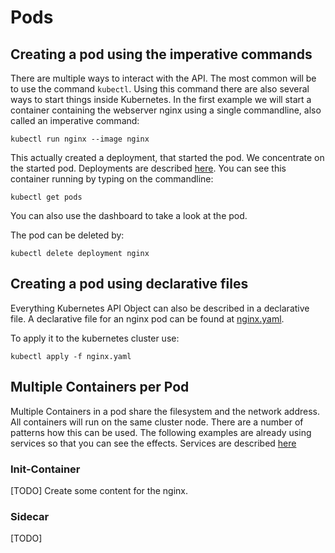 # Pods

## Creating a pod using the imperative commands

There are multiple ways to interact with the API. The most common will be to use the command `kubectl`. Using this command there are also several ways to start things inside Kubernetes. In the first example we will start a container containing the webserver nginx using a single commandline, also called an imperative command:

```
kubectl run nginx --image nginx
```

This actually created a deployment, that started the pod. We concentrate on the started pod. Deployments are described [here](../deployments/README.md). 
You can see this container running by typing on the commandline:

```
kubectl get pods
``` 

You can also use the dashboard to take a look at the pod.

The pod can be deleted by:

```
kubectl delete deployment nginx
```

## Creating a pod using declarative files

Everything Kubernetes API Object can also be described in a declarative file. A declarative file for an nginx pod can be found at [nginx.yaml](nginx.yaml).

To apply it to the kubernetes cluster use:

```
kubectl apply -f nginx.yaml
``` 

## Multiple Containers per Pod

Multiple Containers in a pod share the filesystem and the network address. All containers will run on the same cluster node. There are a number of patterns how this can be used. The following examples are already using services so that you can see the effects. Services are described [here](../services/README.md) 

### Init-Container

[TODO]
Create some content for the nginx.

### Sidecar

[TODO]
